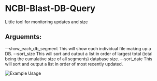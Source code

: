 # NCBI-Blast-DB-Query
Little tool for monitoring updates and size

## Arguemnts:
--show_each_db_segment This will show each individual file making up a DB.
--sort_size This will sort and output a list in order of largest total (total being the cumulative size of all segments) database size.
--sort_date This will sort and output a list in order of most recently updated. 

![Example Usage](ncbiDBexample.gif)
